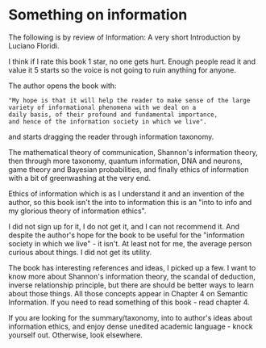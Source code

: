 # Something on information

The following is by review of Information: A very short Introduction by Luciano Floridi.


I think if I rate this book 1 star, no one gets hurt. Enough people read it and value it 5 starts so the voice is not going to ruin anything for anyone.

The author opens the book with: 
```
"My hope is that it will help the reader to make sense of the large
variety of informational phenomena with we deal on a
daily basis, of their profound and fundamental importance,
and hence of the information society in which we live".
```
and starts dragging the reader through information taxonomy. 

The mathematical theory of communication, Shannon's information theory, then through more taxonomy, quantum information, DNA and neurons, game theory and Bayesian probabilities, and finally ethics of information with a bit of greenwashing at the very end. 

Ethics of information which is as I understand it and an invention of the author, so this book isn't the into to information this is an "into to info and my glorious theory of information ethics". 

I did not sign up for it, I do not get it, and I can not recommend it. And despite the author's hope for the book to be useful for the "information society in which we live" - it isn't. At least not for me, the average person curious about things. I did not get its utility. 

The book has interesting references and ideas, I picked up a few. I want to know more about Shannon's information theory, the scandal of deduction, inverse relationship principle, but there are should be better ways to learn about those things. All those concepts appear in Chapter 4 on Semantic Information. If you need to read something of this book - read chapter 4.

If you are looking for the summary/taxonomy, into to author's ideas about information ethics, and enjoy dense unedited academic language - knock yourself out. Otherwise, look elsewhere.
